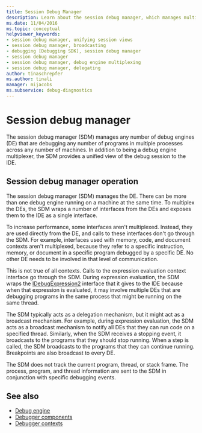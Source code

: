 ```yaml
---
title: Session Debug Manager
description: Learn about the session debug manager, which manages multiple debug engines debugging programs in multiple processes across any number of machines.
ms.date: 11/04/2016
ms.topic: conceptual
helpviewer_keywords:
- session debug manager, unifying session views
- session debug manager, broadcasting
- debugging [Debugging SDK], session debug manager
- session debug manager
- session debug manager, debug engine multiplexing
- session debug manager, delegating
author: tinaschrepfer
ms.author: tinali
manager: mijacobs
ms.subservice: debug-diagnostics
---
```

# Session debug manager

The session debug manager (SDM) manages any number of debug engines (DE) that are debugging any number of programs in multiple processes across any number of machines. In addition to being a debug engine multiplexer, the SDM provides a unified view of the debug session to the IDE.

## Session debug manager operation
 The session debug manager (SDM) manages the DE. There can be more than one debug engine running on a machine at the same time. To multiplex the DEs, the SDM wraps a number of interfaces from the DEs and exposes them to the IDE as a single interface.

 To increase performance, some interfaces aren't multiplexed. Instead, they are used directly from the DE, and calls to these interfaces don't go through the SDM. For example, interfaces used with memory, code, and document contexts aren't multiplexed, because they refer to a specific instruction, memory, or document in a specific program debugged by a specific DE. No other DE needs to be involved in that level of communication.

 This is not true of all contexts. Calls to the expression evaluation context interface go through the SDM. During expression evaluation, the SDM wraps the [IDebugExpression2](../../extensibility/debugger/reference/idebugexpression2.md) interface that it gives to the IDE because when that expression is evaluated, it may involve multiple DEs that are debugging programs in the same process that might be running on the same thread.

 The SDM typically acts as a delegation mechanism, but it might act as a broadcast mechanism. For example, during expression evaluation, the SDM acts as a broadcast mechanism to notify all DEs that they can run code on a specified thread. Similarly, when the SDM receives a stopping event, it broadcasts to the programs that they should stop running. When a step is called, the SDM broadcasts to the programs that they can continue running. Breakpoints are also broadcast to every DE.

 The SDM does not track the current program, thread, or stack frame. The process, program, and thread information are sent to the SDM in conjunction with specific debugging events.

## See also
- [Debug engine](../../extensibility/debugger/debug-engine.md)
- [Debugger components](../../extensibility/debugger/debugger-components.md)
- [Debugger contexts](../../extensibility/debugger/debugger-contexts.md)
